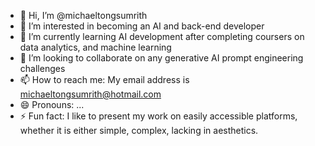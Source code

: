 - 👋 Hi, I’m @michaeltongsumrith
- 👀 I’m interested in becoming an AI and back-end developer
- 🌱 I’m currently learning AI development after completing coursers on data analytics, and machine learning
- 💞️ I’m looking to collaborate on any generative AI prompt engineering challenges
- 📫 How to reach me: My email address is michaeltongsumrith@hotmail.com
- 😄 Pronouns: ...
- ⚡ Fun fact: I like to present my work on easily accessible platforms, whether it is either simple, complex, lacking in aesthetics. 

<!---
michaeltongsumrith/michaeltongsumrith is a ✨ special ✨ repository because its `README.md` (this file) appears on your GitHub profile.
You can click the Preview link to take a look at your changes.
--->
